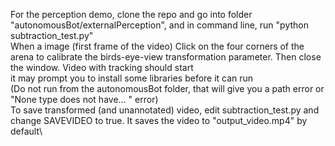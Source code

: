 For the perception demo, clone the repo and go into folder "autonomousBot/externalPerception", and in command line, run "python subtraction_test.py"\
When a image (first frame of the video) Click on the four corners of the arena to calibrate the birds-eye-view transformation parameter. Then close the window. Video with tracking should start\
it may prompt you to install some libraries before it can run\
(Do not run from the autonomousBot folder, that will give you a path error or "None type does not have... " error)\
To save transformed (and unannotated) video, edit subtraction_test.py and change SAVEVIDEO to true. It saves the video to "output_video.mp4" by default\